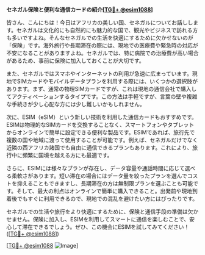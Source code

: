**セネガル保険と便利な通信カードの紹介[[TG💪+ @esim1088](https://t.me/s/esim1088)]**

皆さん、こんにちは！今日はアフリカの美しい国、セネガルについてお話しします。セネガルは文化的にも自然的にも魅力的な国で、観光やビジネスで訪れる方も多いですよね。そんなセネガルでの生活を快適にするために欠かせないのが「保険」です。海外旅行や長期滞在の際には、現地での医療費や緊急時の対応が不安になることがありますよね。セネガルでは、特に病院での治療費が高い場合があるため、事前に保険に加入しておくことが大切です。

また、セネガルではスマホやインターネットの利用が急速に広まっています。現地でSIMカードやモバイルデータプランを利用する際には、いくつかの選択肢があります。まず、通常の物理SIMカードですが、これは現地の通信会社で購入してアクティベーションするタイプです。この方法は手軽ですが、言葉の壁や複雑な手続きが少し心配な方には少し難しいかもしれません。

次に、ESIM（eSIM）という新しい技術を利用した通信カードもおすすめです。ESIMは物理的なSIMカードを交換することなく、スマートフォンやタブレットからオンラインで簡単に設定できる便利な製品です。ESIMであれば、旅行先で複数の国や地域に渡って使用することが可能です。例えば、セネガルだけでなく近隣の西アフリカ諸国でも自由に通信できるプランもあります。これにより、旅行中に頻繁に国境を越える方にも最適です。

さらに、ESIMには様々なプランが存在し、データ容量や通話時間に応じて選べる柔軟さがあります。短い滞在の場合にはデータ量を絞ったプランを選んでコストを抑えることもできますし、長期滞在の方は無制限プランを選ぶことも可能です。そして、最大の利点はオンラインで簡単に購入できること。出発前や現地到着後でもすぐに利用できるので、現地での混乱を避けたい方にはぴったりです。

セネガルでの生活や旅行をより快適にするために、保険と通信手段の準備は欠かせません。保険に加入し、ESIMを利用してスマートに通信を楽しむことで、安心して滞在できるでしょう。ぜひ、この機会にESIMを試してみてください！([[TG💪+ @esim1088](https://t.me/s/esim1088)])

[[TG💪+ @esim1088](https://t.me/s/esim1088) ![Image](https://i.postimg.cc/Y0z9fWf4/image.png)]